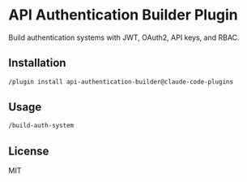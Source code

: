 # API Authentication Builder Plugin

Build authentication systems with JWT, OAuth2, API keys, and RBAC.

## Installation

```bash
/plugin install api-authentication-builder@claude-code-plugins
```

## Usage

```bash
/build-auth-system
```

## License

MIT
